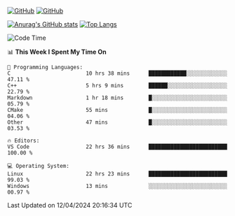 [![GitHub](https://img.shields.io/github/followers/sharpxk?style=social)](https://github.com/sharpxk) [![GitHub](https://img.shields.io/github/stars/sharpxk?style=social)](https://github.com/sharpxk)

[![Anurag's GitHub stats](https://github-readme-stats-git-masterrstaa-rickstaa.vercel.app/api?username=sharpxk&hide=contribs,prs,issues&show_icons=true&theme=tokyonight)](https://github.com/anuraghazra/github-readme-stats)
[![Top Langs](https://github-readme-stats-git-masterrstaa-rickstaa.vercel.app/api/top-langs/?username=sharpxk&layout=compact&theme=tokyonight)](https://github.com/anuraghazra/github-readme-stats)

<!--START_SECTION:waka-->
![Code Time](http://img.shields.io/badge/Code%20Time-496%20hrs%2042%20mins-blue)

📊 **This Week I Spent My Time On** 

```text
💬 Programming Languages: 
C                        10 hrs 38 mins      ████████████░░░░░░░░░░░░░   47.11 % 
C++                      5 hrs 9 mins        ██████░░░░░░░░░░░░░░░░░░░   22.79 % 
Markdown                 1 hr 18 mins        █░░░░░░░░░░░░░░░░░░░░░░░░   05.79 % 
CMake                    55 mins             █░░░░░░░░░░░░░░░░░░░░░░░░   04.06 % 
Other                    47 mins             █░░░░░░░░░░░░░░░░░░░░░░░░   03.53 % 

🔥 Editors: 
VS Code                  22 hrs 36 mins      █████████████████████████   100.00 % 

💻 Operating System: 
Linux                    22 hrs 23 mins      █████████████████████████   99.03 % 
Windows                  13 mins             ░░░░░░░░░░░░░░░░░░░░░░░░░   00.97 % 
```


 Last Updated on 12/04/2024 20:16:34 UTC
<!--END_SECTION:waka-->
